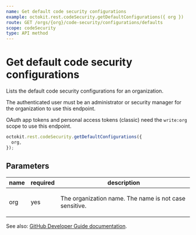 ```yaml
---
name: Get default code security configurations
example: octokit.rest.codeSecurity.getDefaultConfigurations({ org })
route: GET /orgs/{org}/code-security/configurations/defaults
scope: codeSecurity
type: API method
---
```


# Get default code security configurations

Lists the default code security configurations for an organization.

The authenticated user must be an administrator or security manager for the organization to use this endpoint.

OAuth app tokens and personal access tokens (classic) need the `write:org` scope to use this endpoint.

```js
octokit.rest.codeSecurity.getDefaultConfigurations({
  org,
});
```

## Parameters

<table>
  <thead>
    <tr>
      <th>name</th>
      <th>required</th>
      <th>description</th>
    </tr>
  </thead>
  <tbody>
    <tr><td>org</td><td>yes</td><td>

The organization name. The name is not case sensitive.

</td></tr>
  </tbody>
</table>

See also: [GitHub Developer Guide documentation](https://docs.github.com/rest/code-security/configurations#get-default-code-security-configurations).
